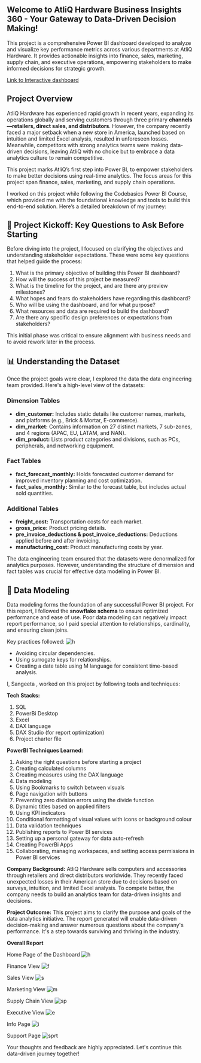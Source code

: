 ## Welcome to AtliQ Hardware Business Insights 360 - Your Gateway to Data-Driven Decision Making!

This project is a comprehensive Power BI dashboard developed to analyze and visualize key performance metrics across various departments at AtliQ Hardware. It provides actionable insights into finance, sales, marketing, supply chain, and executive operations, empowering stakeholders to make informed decisions for strategic growth.

[Link to Interactive dashboard](https://app.powerbi.com/view?r=eyJrIjoiMjliZjFjY2YtMTE4OC00NTBmLWE4ZmEtNTU5YzJhN2Q1ZTQyIiwidCI6ImM2ZTU0OWIzLTVmNDUtNDAzMi1hYWU5LWQ0MjQ0ZGM1YjJjNCJ9)

## Project Overview

AtliQ Hardware has experienced rapid growth in recent years, expanding its operations globally and serving customers through three primary **channels—retailers, direct sales, and distributors**. However, the company recently faced a major setback when a new store in America, launched based on intuition and limited Excel analysis, resulted in unforeseen losses. Meanwhile, competitors with strong analytics teams were making data-driven decisions, leaving AtliQ with no choice but to embrace a data analytics culture to remain competitive.

This project marks AtliQ’s first step into Power BI, to empower stakeholders to make better decisions using real-time analytics. The focus areas for this project span finance, sales, marketing, and supply chain operations.

I worked on this project while following the Codebasics Power BI Course, which provided me with the foundational knowledge and tools to build this end-to-end solution. Here’s a detailed breakdown of my journey:

## 📌 Project Kickoff: Key Questions to Ask Before Starting
Before diving into the project, I focused on clarifying the objectives and understanding stakeholder expectations. These were some key questions that helped guide the process:

1. What is the primary objective of building this Power BI dashboard?
2. How will the success of this project be measured?
3. What is the timeline for the project, and are there any preview milestones?
4. What hopes and fears do stakeholders have regarding this dashboard?
5. Who will be using the dashboard, and for what purpose?
6. What resources and data are required to build the dashboard?
7. Are there any specific design preferences or expectations from stakeholders?

This initial phase was critical to ensure alignment with business needs and to avoid rework later in the process.

## 📊 Understanding the Dataset

Once the project goals were clear, I explored the data the data engineering team provided. Here's a high-level view of the datasets:

### Dimension Tables

- **dim_customer:** Includes static details like customer names, markets, and platforms (e.g., Brick & Mortar, E-commerce).
- **dim_market:** Contains information on 27 distinct markets, 7 sub-zones, and 4 regions (APAC, EU, LATAM, and NAN).
- **dim_product:** Lists product categories and divisions, such as PCs, peripherals, and networking equipment.

### Fact Tables

- **fact_forecast_monthly:** Holds forecasted customer demand for improved inventory planning and cost optimization.
- **fact_sales_monthly:** Similar to the forecast table, but includes actual sold quantities.

### Additional Tables

- **freight_cost:** Transportation costs for each market.
- **gross_price:** Product pricing details.
- **pre_invoice_deductions & post_invoice_deductions:** Deductions applied before and after invoicing.
- **manufacturing_cost:** Product manufacturing costs by year.

The data engineering team ensured that the datasets were denormalized for analytics purposes. However, understanding the structure of dimension and fact tables was crucial for effective data modeling in Power BI.

## 📐 Data Modeling

Data modeling forms the foundation of any successful Power BI project. For this report, I followed the **snowflake schema** to ensure optimized performance and ease of use. Poor data modeling can negatively impact report performance, so I paid special attention to relationships, cardinality, and ensuring clean joins.

Key practices followed:
![h](https://github.com/user-attachments/assets/1eaab072-d23e-459a-8e24-be9ad0832042)


- Avoiding circular dependencies.
- Using surrogate keys for relationships.
- Creating a date table using M language for consistent time-based analysis.
  

I, Sangeeta , worked on this project by following tools and techniques:

**Tech Stacks:**

1. SQL
2. PowerBi Desktop
3. Excel
4. DAX language
5. DAX Studio (for report optimization)
6. Project charter file

**PowerBI Techniques Learned:**

1.  Asking the right questions before starting a project
2.  Creating calculated columns
3.  Creating measures using the DAX language
4.  Data modeling
5.  Using Bookmarks to switch between visuals
6.  Page navigation with buttons
7.  Preventing zero division errors using the divide function
8.  Dynamic titles based on applied filters
9.  Using KPI indicators
10. Conditional formatting of visual values with icons or background colour
11. Data validation techniques
12. Publishing reports to Power BI services
13. Setting up a personal gateway for data auto-refresh
14. Creating PowerBi Apps
15. Collaborating, managing workspaces, and setting access permissions in Power BI services

**Company Background:**
AtliQ Hardware sells computers and accessories through retailers and direct distributors worldwide. They recently faced unexpected losses in their American store due to decisions based on surveys, intuition, and limited Excel analysis. To compete better, the company needs to build an analytics team for data-driven insights and decisions.

**Project Outcome:**
This project aims to clarify the purpose and goals of the data analytics initiative. The report generated will enable data-driven decision-making and answer numerous questions about the company's performance. It's a step towards surviving and thriving in the industry.

**Overall Report**

Home Page of the Dashboard
![h](https://github.com/SangeetaYadav-DataAnalyst/AtliQ-Hardware-Business-Insights-360/blob/main/Home.png)

Finance View
![f](https://github.com/SangeetaYadav-DataAnalyst/AtliQ-Hardware-Business-Insights-360/blob/main/finance.png)

Sales View
![s](https://github.com/SangeetaYadav-DataAnalyst/AtliQ-Hardware-Business-Insights-360/blob/main/Sales.png)

Marketing View
![m](https://github.com/SangeetaYadav-DataAnalyst/AtliQ-Hardware-Business-Insights-360/blob/main/marketing.png)

Supply Chain View
![sp](https://github.com/SangeetaYadav-DataAnalyst/AtliQ-Hardware-Business-Insights-360/blob/main/Supply_Chain.png)

Executive View
![e](https://github.com/SangeetaYadav-DataAnalyst/AtliQ-Hardware-Business-Insights-360/blob/main/executive.png)

Info Page
![i](https://github.com/SangeetaYadav-DataAnalyst/AtliQ-Hardware-Business-Insights-360/blob/main/info.png)

Support Page
![sprt](https://github.com/SangeetaYadav-DataAnalyst/AtliQ-Hardware-Business-Insights-360/blob/main/Support.png)

Your thoughts and feedback are highly appreciated. Let's continue this data-driven journey together!
